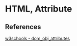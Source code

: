 # HTML, Attribute

## References
[w3schools - dom_obj_attributes](https://www.w3schools.com/jsref/dom_obj_attributes.asp)
